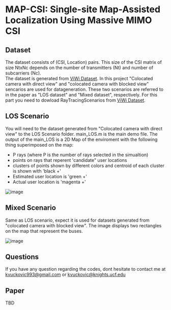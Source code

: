 # MAP-CSI: Single-site Map-Assisted Localization Using Massive MIMO CSI

## Dataset
The dataset consists of (CSI, Location) pairs. This size of the CSI matrix of size NtxNc depends on the number of transmitters (Nt) and number of subcarriers (Nc).  
The dataset is generated from [ViWi Dataset](https://viwi-dataset.net/scenarios.html). In this project "Colocated camera with direct view" and "colocated camera with blocked view" sencarios are used for datageneration.  These two scenarios are referred to in the paper as "LOS dataset" and "Mixed dataset", respectively. 
For this part you need to dowload RayTracingScenarios from [ViWi Dataset](https://viwi-dataset.net/scenarios.html).

## LOS Scenario
You will need to the dataset generated from "Colocated camera with direct view" to the LOS Scenario folder. 
main_LOS.m is the main demo file. The output of the main_LOS is a 2D Map of the enviroment with the following thing superimposed on the map:
- P rays (where P is the number of rays selected in the simualtion)
- points on rays that reperent 'candidate" user locations
- clusters of points shown by different colors and centroid of each cluster is shown with 'black +' 
- Estimated user location is 'green +'
- Actual user location is 'magenta +'

![image](https://user-images.githubusercontent.com/71682568/124682704-75a45a80-de99-11eb-8e0c-e83ae1d757c0.png)

## Mixed Scenario
Same as LOS scenario, expect it is used for datasets generated from "colocated camera with blocked view". 
The image displays two rectangles on the map that represent the buses. 


![image](https://user-images.githubusercontent.com/71682568/124682644-4b529d00-de99-11eb-95da-525e32e1242f.png)

## Questions 
If you have any question regarding the codes, dont hesitate to contact me at kvuckovic993@gmail.com or kvuckovic@knights.ucf.edu

## Paper
TBD
